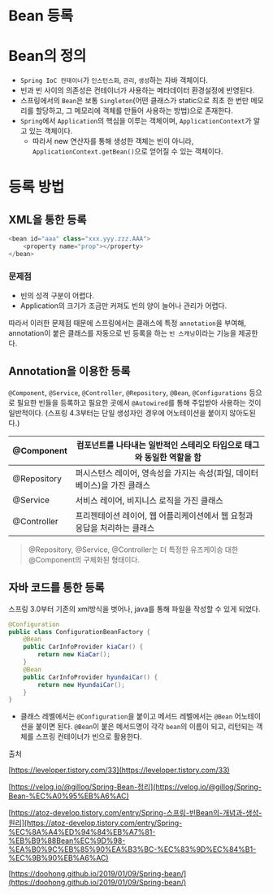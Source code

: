 # Bean 등록

# Bean의 정의

- `Spring IoC 컨테이너`가 `인스턴스화`, `관리`, `생성`하는 자바 객체이다.
- 빈과 빈 사이의 의존성은 컨테이너가 사용하는 메타데이터 환경설정에 반영된다.
- 스프링에서의 `Bean`은 보통 `Singleton`(어떤 클래스가 static으로 최초 한 번만 메모리를 할당하고, 그 메모리에 객체를 만들어 사용하는 방법)으로 존재한다.
- `Spring`에서 `Application`의 핵심을 이루는 객체이며, `ApplicationContext`가 알고 있는 객체이다.
    - 따라서 new 연산자를 통해 생성한 객체는 빈이 아니라, `ApplicationContext.getBean()`으로 얻어질 수 있는 객체이다.

# 등록 방법

## XML을 통한 등록

```java
<bean id="aaa" class="xxx.yyy.zzz.AAA">
	<property name="prop"></property>
</bean>
```

### 문제점

- 빈의 성격 구분이 어렵다.
- Application의 크기가 조금만 커져도 빈의 양이 늘어나 관리가 어렵다.

따라서 이러한 문제점 때문에 스프링에서는 클래스에 특정 `annotation`을 부여해, annotation이 붙은 클래스를 자동으로 빈 등록을 하는 `빈 스캐닝`이라는 기능을 제공한다.

## Annotation을 이용한 등록

`@Component`, `@Service`, `@Controller`, `@Repository`, `@Bean`, `@Configurations` 등으로 필요한 빈들을 등록하고 필요한 곳에서 `@Autowired`를 통해 주입받아 사용하는 것이 일반적이다. (스프링 4.3부터는 단일 생성자인 경우에 어노테이션을 붙이지 않아도된다.)

| @Component  | 컴포넌트를 나타내는 일반적인 스테리오 타입으로 태그와 동일한 역할을 함 |
| ----------- | ------------------------------------------------------------ |
| @Repository | 퍼시스턴스 레이어, 영속성을 가지는 속성(파일, 데이터베이스)을 가진 클래스 |
| @Service    | 서비스 레이어, 비지니스 로직을 가진 클래스                   |
| @Controller | 프리젠테이션 레이어, 웹 어플리케이션에서 웹 요청과 응답을 처리하는 클래스 |

> @Repository, @Service, @Controller는 더 특정한 유즈케이승 대한 @Component의 구체화된 형태이다.

## 자바 코드를 통한 등록

스프링 3.0부터 기존의 xml방식을 벗어나, java를 통해 파일을 작성할 수 있게 되었다. 

```java
@Configuration
public class ConfigurationBeanFactory {
	@Bean
	public CarInfoProvider kiaCar() {
		return new KiaCar();
	}
	@Bean
	public CarInfoProvider hyundaiCar() {
		return new HyundaiCar();
	}
}
```

- 클래스 레벨에서는 `@Configuration`을 붙이고 메서드 레벨에서는 `@Bean` 어노테이션을 붙이면 된다. `@Bean`이 붙은 메서드명이 각각 `bean`의 이름이 되고, 리턴되는 객체를 스프링 컨테이너가 빈으로 활용한다.



출처

[https://leveloper.tistory.com/33](https://leveloper.tistory.com/33)

[https://velog.io/@gillog/Spring-Bean-정리](https://velog.io/@gillog/Spring-Bean-%EC%A0%95%EB%A6%AC)

[https://atoz-develop.tistory.com/entry/Spring-스프링-빈Bean의-개념과-생성-원리](https://atoz-develop.tistory.com/entry/Spring-%EC%8A%A4%ED%94%84%EB%A7%81-%EB%B9%88Bean%EC%9D%98-%EA%B0%9C%EB%85%90%EA%B3%BC-%EC%83%9D%EC%84%B1-%EC%9B%90%EB%A6%AC)

[https://doohong.github.io/2019/01/09/Spring-bean/](https://doohong.github.io/2019/01/09/Spring-bean/)
